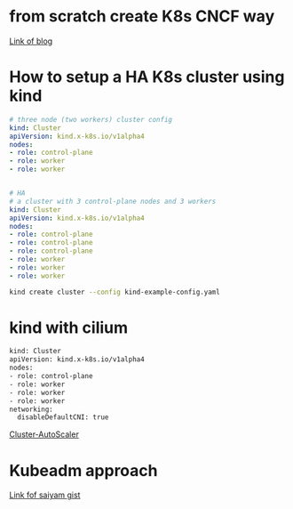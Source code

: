 # from scratch create K8s CNCF way

[Link of blog](https://medium.com/@norlin.t/build-a-managed-kubernetes-cluster-from-scratch-part-1-fca5f6b3639b)

# How to setup a HA K8s cluster using kind

```yaml
# three node (two workers) cluster config
kind: Cluster
apiVersion: kind.x-k8s.io/v1alpha4
nodes:
- role: control-plane
- role: worker
- role: worker


# HA
# a cluster with 3 control-plane nodes and 3 workers
kind: Cluster
apiVersion: kind.x-k8s.io/v1alpha4
nodes:
- role: control-plane
- role: control-plane
- role: control-plane
- role: worker
- role: worker
- role: worker
```

```sh
kind create cluster --config kind-example-config.yaml
```



# kind with cilium

```sh
kind: Cluster
apiVersion: kind.x-k8s.io/v1alpha4
nodes:
- role: control-plane
- role: worker
- role: worker
- role: worker
networking:
  disableDefaultCNI: true
```


[Cluster-AutoScaler](https://github.com/kubernetes/autoscaler/blob/master/cluster-autoscaler/FAQ.md)


# Kubeadm approach

[Link fof saiyam gist](https://gist.github.com/saiyam1814/801db1288c690a969e7174eca89c65b2)
